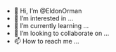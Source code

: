- 👋 Hi, I’m @EldonOrman
- 👀 I’m interested in ...
- 🌱 I’m currently learning ...
- 💞️ I’m looking to collaborate on ...
- 📫 How to reach me ...

<!---
EldonOrman/EldonOrman is a ✨ special ✨ repository because its `README.md` (this file) appears on your GitHub profile.
You can click the Preview link to take a look at your changes.
--->
